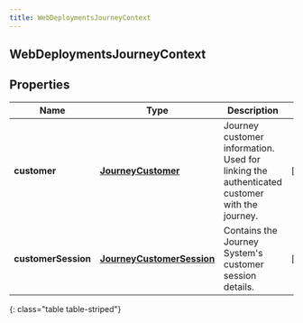 ```yaml
---
title: WebDeploymentsJourneyContext
---
```

## WebDeploymentsJourneyContext


## Properties

| Name | Type | Description | Notes |
| ------------ | ------------- | ------------- | ------------- |
| **customer** | <!----><!---->[**JourneyCustomer**](JourneyCustomer.html)<!----> | Journey customer information. Used for linking the authenticated customer with the journey.  |  [optional] |
| **customerSession** | <!----><!---->[**JourneyCustomerSession**](JourneyCustomerSession.html)<!----> | Contains the Journey System's customer session details. |  [optional] |
{: class="table table-striped"}



